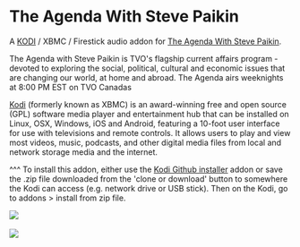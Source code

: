 The Agenda With Steve Paikin
=============================

A <a href="www.kodi.tv">KODI</a> / XBMC / Firestick audio addon for <a href="http://www.tvo.org/theagenda">The Agenda With Steve Paikin</a>.<br>

The Agenda with Steve Paikin is TVO's flagship current affairs program - devoted to exploring the social, political, cultural and economic issues that are changing our world, at home and abroad. The Agenda airs weeknights at 8:00 PM EST on TVO Canadas<br>

<a href="www.kodi.tv">Kodi</a> (formerly known as XBMC) is an award-winning free and open source (GPL) software media player and entertainment hub that can be installed on Linux, OSX, Windows, iOS and Android, featuring a 10-foot user interface for use with televisions and remote controls. It allows users to play and view most videos, music, podcasts, and other digital media files from local and network storage media and the internet.<br>

^^^ To install this addon, either use the <a href="https://www.tvaddons.co/github-browser-kodi/">Kodi Github installer</a> addon or save the .zip file downloaded from the 'clone or download' button to somewhere the Kodi can access (e.g. network drive or USB stick). Then on the Kodi, go to addons > install from zip file.<br>

<img src="http://podcasts.tvo.org/theagenda/images/agendaaudio_1400_201602.jpg">
<br><a href="http://www.kodi.tv"><br>
<img src="https://kodi.tv/sites/default/files/page/field_image/about--devices.jpg">
